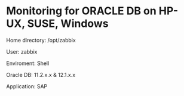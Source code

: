 Monitoring for ORACLE DB on HP-UX, SUSE, Windows
===================

Home directory: /opt/zabbix

User: zabbix

Enviroment: Shell

Oracle DB: 11.2.x.x & 12.1.x.x

Application: SAP
